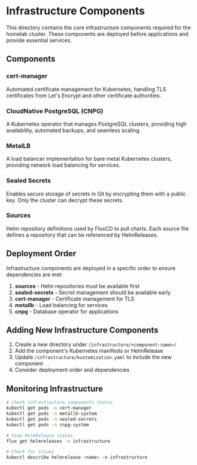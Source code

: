 # Infrastructure Components

This directory contains the core infrastructure components required for the homelab cluster. These components are deployed before applications and provide essential services.

## Components

### cert-manager
Automated certificate management for Kubernetes, handling TLS certificates from Let's Encrypt and other certificate authorities.

### CloudNative PostgreSQL (CNPG)
A Kubernetes operator that manages PostgreSQL clusters, providing high availability, automated backups, and seamless scaling.

### MetalLB
A load balancer implementation for bare metal Kubernetes clusters, providing network load balancing for services.

### Sealed Secrets
Enables secure storage of secrets in Git by encrypting them with a public key. Only the cluster can decrypt these secrets.

### Sources
Helm repository definitions used by FluxCD to pull charts. Each source file defines a repository that can be referenced by HelmReleases.

## Deployment Order

Infrastructure components are deployed in a specific order to ensure dependencies are met:

1. **sources** - Helm repositories must be available first
2. **sealed-secrets** - Secret management should be available early
3. **cert-manager** - Certificate management for TLS
4. **metallb** - Load balancing for services
5. **cnpg** - Database operator for applications

## Adding New Infrastructure Components

1. Create a new directory under `/infrastructure/<component-name>/`
2. Add the component's Kubernetes manifests or HelmRelease
3. Update `/infrastructure/kustomization.yaml` to include the new component
4. Consider deployment order and dependencies

## Monitoring Infrastructure

```bash
# Check infrastructure components status
kubectl get pods -n cert-manager
kubectl get pods -n metallb-system
kubectl get pods -n sealed-secrets
kubectl get pods -n cnpg-system

# View HelmRelease status
flux get helmreleases -n infrastructure

# Check for issues
kubectl describe helmrelease <name> -n infrastructure
```